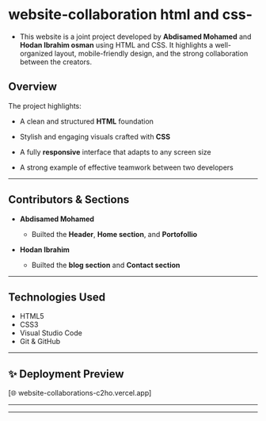 # website-collaboration html and css-


- This website is a joint project developed by **Abdisamed Mohamed**  and **Hodan Ibrahim osman** using HTML and CSS. It highlights a well-organized layout, mobile-friendly design, and the strong collaboration between the creators.





##  Overview

The project highlights:

- A clean and structured **HTML** foundation

- Stylish and engaging visuals crafted with **CSS**

- A fully **responsive** interface that adapts to any screen size

- A strong example of effective teamwork between two developers

---

##  Contributors & Sections

- **Abdisamed Mohamed**  
  - Builted  the **Header**, **Home section**, and **Portofollio**

- **Hodan Ibrahim**  
  - Builted  the **blog section** and **Contact section**



---

##  Technologies Used

- HTML5  
- CSS3  
- Visual Studio Code  
- Git & GitHub  

---


## ✨ Deployment Preview


[🌐 website-collaborations-c2ho.vercel.app]





---




---
